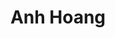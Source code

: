 ---
user: anh
title: Anh Hoang
position: Director of Special Projects
company: Dyad / RisingVietnam
featured: true
talk: keynote

sns: https://twitter.com/ChefAnhHoang

bio: Anh Hoang is the Founder of RisingVietnam, a nonprofit that provides high-achieving Vietnamese with fully funded educational heritage trips and entrepreneurship in residence programs. She was formerly the Director of Special Projects at Dyad where she led global operations and design. Dyad is a digital platform that connects China's best and brightest to the world's top universities and was named Asia's Top Startup in 2015. When not at her desk or traveling around Asia, Anh enjoys sharing her love of the culinary arts by teaching charitable cooking classes. She was featured in a 2016 documentary as one of Shanghai's Rising New Chefs. Anh was a graduate of the University of Texas at Austin where she was a Woman's Scholar.


biocn: Anh Hoang is the Founder of RisingVietnam, a nonprofit that provides high-achieving Vietnamese with fully funded educational heritage trips and entrepreneurship in residence programs. She was formerly the Director of Special Projects at Dyad where she led global operations and design. Dyad is a digital platform that connects China's best and brightest to the world's top universities and was named Asia's Top Startup in 2015. When not at her desk or traveling around Asia, Anh enjoys sharing her love of the culinary arts by teaching charitable cooking classes. She was featured in a 2016 documentary as one of Shanghai's Rising New Chefs. Anh was a graduate of the University of Texas at Austin where she was a Woman's Scholar.

---